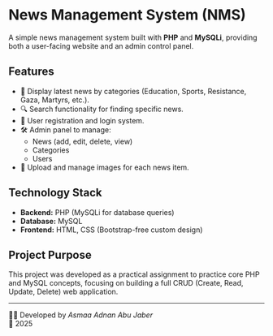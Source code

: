 # News Management System (NMS)

A simple news management system built with **PHP** and **MySQLi**, providing both a user-facing website and an admin control panel.  

## Features
- 📰 Display latest news by categories (Education, Sports, Resistance, Gaza, Martyrs, etc.).
- 🔍 Search functionality for finding specific news.
- 👤 User registration and login system.
- 🛠️ Admin panel to manage:
  - News (add, edit, delete, view)
  - Categories
  - Users
- 📸 Upload and manage images for each news item.

## Technology Stack
- **Backend:** PHP (MySQLi for database queries)  
- **Database:** MySQL  
- **Frontend:** HTML, CSS (Bootstrap-free custom design)  

## Project Purpose
This project was developed as a practical assignment to practice core PHP and MySQL concepts, focusing on building a full CRUD (Create, Read, Update, Delete) web application.

---

👩‍💻 Developed by *Asmaa Adnan Abu Jaber*  
📅 2025
